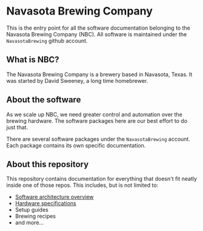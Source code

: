 # Navasota Brewing Company

This is the entry point for all the software documentation belonging to the Navasota Brewing Company (NBC). All software is maintained under the `NavasotaBrewing` github account.

## What is NBC?
The Navasota Brewing Company is a brewery based in Navasota, Texas. It was started by David Sweeney, a long time homebrewer.

## About the software
As we scale up NBC, we need greater control and automation over the brewing hardware. The software packages here are our best effort to do just that.

There are several software packages under the `NavasotaBrewing` account. Each package contains its own specific documentation.

## About this repository
This repository contains documentation for everything that doesn't fit neatly inside one of those repos. This includes, but is not limited to:

 * [Software architecture overview](architecture.md)
 * [Hardware specifications](hardware.md)
 * Setup guides
 * Brewing recipes
 * and more...

